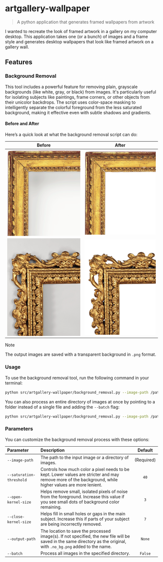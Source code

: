 # artgallery-wallpaper

> A python application that generates framed wallpapers from artwork

I wanted to recreate the look of framed artwork in a gallery on my computer desktop. This application takes one (or a bunch) of images and a frame style and generates desktop wallpapers that look like framed artwork on a gallery wall.

## Features

### Background Removal

This tool includes a powerful feature for removing plain, grayscale backgrounds (like white, gray, or black) from images. It's particularly useful for isolating subjects like paintings, frame corners, or other objects from their unicolor backdrops. The script uses color-space masking to intelligently separate the colorful foreground from the less saturated background, making it effective even with subtle shadows and gradients.

#### Before and After

Here’s a quick look at what the background removal script can do:

| Before | After |
| :---: | :---: |
| ![Cassetta Frame Before](assets/docs/images/Cassetta_frame_MET_86AP_FRTS17R1.before.png) | ![Cassetta Frame After](assets/docs/images/Cassetta_frame_MET_86AP_FRTS17R1.no_bg.png) |
| ![Reverse Frame Before](assets/docs/images/Reverse_frame_MET_86AS_FRTS_6R1.before.png) | ![Reverse Frame After](assets/docs/images/Reverse_frame_MET_86AS_FRTS_6R1.no_bg.png) |

> [!NOTE]
> The output images are saved with a transparent background in `.png` format.

### Usage

To use the background removal tool, run the following command in your terminal:

```bash
python src/artgallery-wallpaper/background_removal.py --image-path /path/to/your/image.jpg
```

You can also process an entire directory of images at once by pointing to a folder instead of a single file and adding the `--batch` flag:

```bash
python src/artgallery-wallpaper/background_removal.py --image-path /path/to/your/images/ --batch
```

### Parameters

You can customize the background removal process with these options:

| Parameter | Description | Default |
| :--- | :--- | :---: |
| `--image-path` | The path to the input image or a directory of images. | (Required) |
| `--saturation-threshold` | Controls how much color a pixel needs to be kept. Lower values are stricter and may remove more of the background, while higher values are more lenient. | `40` |
| `--open-kernel-size` | Helps remove small, isolated pixels of noise from the foreground. Increase this value if you see small dots of background color remaining. | `3` |
| `--close-kernel-size` | Helps fill in small holes or gaps in the main subject. Increase this if parts of your subject are being incorrectly removed. | `7` |
| `--output-path` | The location to save the processed image(s). If not specified, the new file will be saved in the same directory as the original, with `.no_bg.png` added to the name. | `None` |
| `--batch` | Process all images in the specified directory. | `False` |
